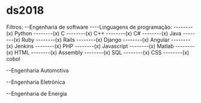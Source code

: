 # ds2018

Filtros:
--Engenharia de software
----Linguagens de programação:
--------(x) Python
--------(x) C
--------(x) C++
--------(x) C#
--------(x) Java
--------(x) Ruby
--------(x) Rails
--------(x) Django
--------(x) Angular
--------(x) Jenkins
--------(x) PHP
--------(x) Javascript
--------(x) Matlab
--------(x) HTML
--------(x) Assembly
--------(x) SQL
--------(x) CSS
--------(x) cobol



--Engenharia Automotiva

--Engenharia Eletrônica

--Engenharia de Energia
